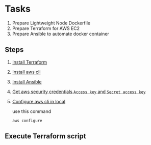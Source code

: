 # Tasks

1. Prepare Lightweight Node Dockerfile 
2. Prepare Terraform for AWS EC2
3. Prepare Ansible to automate docker container

##  Steps

1. [Install Terraform](https://developer.hashicorp.com/terraform/tutorials/aws-get-started/install-cli)
2. [Install aws cli](https://docs.aws.amazon.com/cli/latest/userguide/getting-started-install.html)
3. [Install Ansible](https://docs.ansible.com/ansible/latest/installation_guide/intro_installation.html)
4. [Get aws security credentials `Access key` and `Secret access key`](https://docs.aws.amazon.com/IAM/latest/UserGuide/id_credentials_access-keys.html#Using_CreateAccessKey)

5. [Configure aws cli in local](https://docs.aws.amazon.com/cli/v1/userguide/cli-chap-configure.html) 

   use this command 
    ```
    aws configure
    ```

## Execute Terraform script
